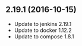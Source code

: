 
## 2.19.1 (2016-10-15)
- Update to jenkins 2.19.1
- Update to docker 1.12.2
- Update to compose 1.8.1
